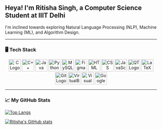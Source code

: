 ## Heya! I'm Ritisha Singh, a Computer Science Student at IIIT Delhi

I'm inclined towards exploring Natural Language Processing (NLP), Machine Learning (ML), and Algorithm Design.

---

### 🖥️ Tech Stack

<p align="center">
  <img src="https://img.icons8.com/?size=100&id=40670&format=png&color=000000" alt="C Logo" height="40"/>
  <img src="https://img.icons8.com/?size=100&id=40669&format=png&color=000000" alt="C++ Logo" height="40"/>
  <img src="https://img.icons8.com/?size=100&id=13679&format=png&color=000000" alt="Java Logo" height="40"/>
  <img src="https://img.icons8.com/?size=100&id=13441&format=png&color=000000" alt="Python Logo" height="40"/>
  <img src="https://img.icons8.com/?size=100&id=UFXRpPFebwa2&format=png&color=000000" alt="MySQL Logo" height="40"/>
  <img src="https://img.icons8.com/?size=100&id=zfHRZ6i1Wg0U&format=png&color=000000" alt="Figma Logo" height="40"/>
  <img src="https://img.icons8.com/?size=100&id=20909&format=png&color=000000" alt="HTML Logo" height="40"/>
  <img src="https://img.icons8.com/?size=100&id=21278&format=png&color=000000" alt="CSS Logo" height="40"/>
  <img src="https://img.icons8.com/?size=100&id=108784&format=png&color=000000" alt="JavaScript Logo" height="40"/>
  <img src="https://img.icons8.com/?size=100&id=47039&format=png&color=000000" alt="QT Logo" height="40"/>
  <img src="https://img.icons8.com/?size=100&id=WBooq2dInw0x&format=png&color=000000" alt="LaTeX Logo" height="40"/>
  <img src="https://img.icons8.com/?size=100&id=20906&format=png&color=000000" alt="Git Logo" height="40"/>
  <img src="https://img.icons8.com/?size=100&id=36121&format=png&color=000000" alt="VirtualBox Logo" height="40"/>
  <img src="https://img.icons8.com/?size=100&id=48455&format=png&color=000000" alt="Visual Studio Logo" height="40"/>
  <img src="https://img.icons8.com/?size=100&id=WHRLQdbEXQ16&format=png&color=000000" alt="Google Cloud Logo" height="40"/>
</p>

---

### 📈 My GitHub Stats

[![Top Langs](https://github-readme-stats.vercel.app/api/top-langs/?username=ritisha-21089&theme=tokyonight)](https://github.com/anuraghazra/github-readme-stats)

[![Ritisha's GitHub stats](https://github-readme-stats.vercel.app/api?username=ritisha-21089&theme=tokyonight)](https://github.com/anuraghazra/github-readme-stats)




